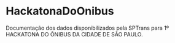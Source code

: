 HackatonaDoOnibus
=================

Documentação dos dados disponibilizados pela SPTrans para 1º HACKATONA DO ÔNIBUS DA CIDADE DE SÃO PAULO.
